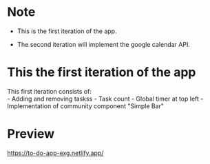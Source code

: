 # Note

- This is the first iteration of the app.

- The second iteration will implement the google calendar API.

# This the first iteration of the app

This first iteration consists of:<br>
    - Adding and removing taskss
    - Task count
    - Global timer at top left
    - Implementation of community component "Simple Bar"

# Preview

https://to-do-app-exg.netlify.app/